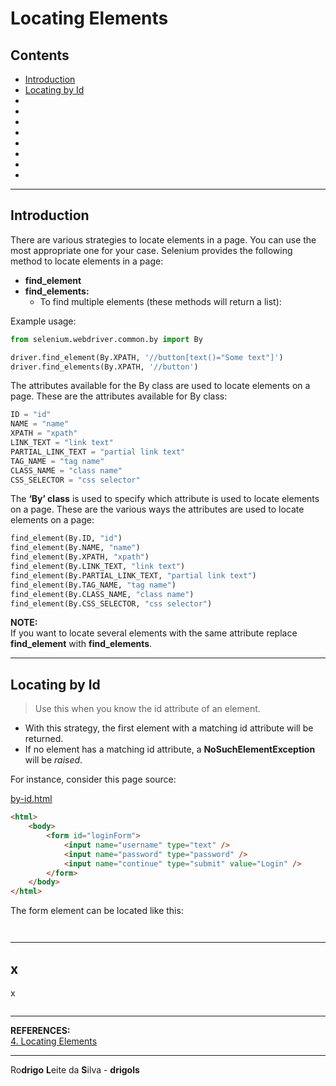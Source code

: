 # Locating Elements

## Contents

 - [Introduction](#intro)
 - [Locating by Id](#by-id)
 - [](#)
 - [](#)
 - [](#)
 - [](#)
 - [](#)
 - [](#)
 - [](#)
 - [](#)

---

<div id="intro"></div>

## Introduction

There are various strategies to locate elements in a page. You can use the most appropriate one for your case. Selenium provides the following method to locate elements in a page:

 - **find_element**
 - **find_elements:**
   - To find multiple elements (these methods will return a list):

Example usage:

```python
from selenium.webdriver.common.by import By

driver.find_element(By.XPATH, '//button[text()="Some text"]')
driver.find_elements(By.XPATH, '//button')
```

The attributes available for the By class are used to locate elements on a page. These are the attributes available for By class:

```python
ID = "id"
NAME = "name"
XPATH = "xpath"
LINK_TEXT = "link text"
PARTIAL_LINK_TEXT = "partial link text"
TAG_NAME = "tag name"
CLASS_NAME = "class name"
CSS_SELECTOR = "css selector"
```

The **‘By’ class** is used to specify which attribute is used to locate elements on a page. These are the various ways the attributes are used to locate elements on a page:

```python
find_element(By.ID, "id")
find_element(By.NAME, "name")
find_element(By.XPATH, "xpath")
find_element(By.LINK_TEXT, "link text")
find_element(By.PARTIAL_LINK_TEXT, "partial link text")
find_element(By.TAG_NAME, "tag name")
find_element(By.CLASS_NAME, "class name")
find_element(By.CSS_SELECTOR, "css selector")
```

**NOTE:**  
If you want to locate several elements with the same attribute replace **find_element** with **find_elements**.

---

<div id="by-id"></div>

## Locating by Id

> Use this when you know the id attribute of an element.

 - With this strategy, the first element with a matching id attribute will be returned.
 - If no element has a matching id attribute, a **NoSuchElementException** will be *raised*.

For instance, consider this page source:

[by-id.html](src/by-id.html)
```html
<html>
    <body>
        <form id="loginForm">
            <input name="username" type="text" />
            <input name="password" type="password" />
            <input name="continue" type="submit" value="Login" />
        </form>
    </body>
</html>
```

The form element can be located like this:

```python

```






```python

```

















































---

<div id=""></div>

## x

x


```python

```



---

**REFERENCES:**  
[4. Locating Elements](https://selenium-python.readthedocs.io/locating-elements.html)  

---

Ro**drigo** **L**eite da **S**ilva - **drigols**
